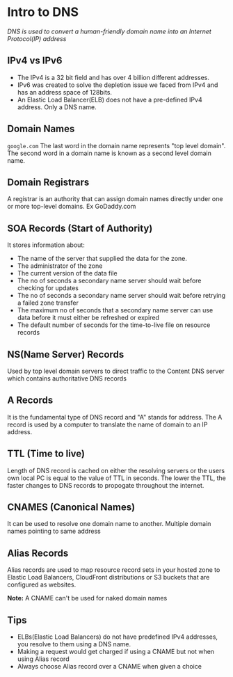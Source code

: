 # Intro to DNS
*DNS is used to convert a human-friendly domain name into an Internet Protocol(IP) address*

## IPv4 vs IPv6
 - The IPv4 is a 32 bit field and has over 4 billion different addresses.
 - IPv6 was created to solve the depletion issue we faced from IPv4 and has an address space of 128bits.
 - An Elastic Load Balancer(ELB) does not have a pre-defined IPv4 address. Only a DNS name.

## Domain Names
```google.com```
The last word in the domain name represents "top level domain". The second word in a domain name is known as a second level domain name.

## Domain Registrars
A registrar is an authority that can assign domain names directly under one or more top-level domains. Ex GoDaddy.com

## SOA Records (Start of Authority)

It stores information about:
 - The name of the server that supplied the data for the zone.
 - The administrator of the zone
 - The current version of the data file
 - The no of seconds a secondary name server should wait before checking for updates
 - The no of seconds a secondary name server should wait before retrying a failed zone transfer
 - The maximum no of seconds that a secondary name server can use data before it must either be refreshed or expired
 - The default number of seconds for the time-to-live file on resource records

## NS(Name Server) Records
Used by top level domain servers to direct traffic to the Content DNS server which contains authoritative DNS records

## A Records
It is the fundamental type of DNS record and "A" stands for address. The A record is used by a computer to translate the name of domain to an IP address. 

## TTL (Time to live)
Length of DNS record is cached on either the resolving servers or the users own local PC is equal to the value of TTL in seconds. The lower the TTL, the faster changes to DNS records to propogate throughout the internet.

## CNAMES (Canonical Names)
It can be used to resolve one domain name to another. Multiple domain names pointing to same address

## Alias Records
Alias records are used to map resource record sets in your hosted zone to Elastic Load Balancers, CloudFront distributions or S3 buckets that are configured as websites.

**Note:** A CNAME can't be used for naked domain names

## Tips
 - ELBs(Elastic Load Balancers) do not have predefined IPv4 addresses, you resolve to them using a DNS name.
 - Making a request would get charged if using a CNAME but not when using Alias record
 - Always choose Alias record over a CNAME when given a choice